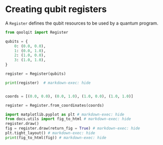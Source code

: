# Creating qubit registers

A `Register` defines the qubit resources to be used by a quantum program.

```python exec="on" source="material-block" result="json" session="registers"
from qoolqit import Register

qubits = {
    0: (0.0, 0.0),
    1: (0.0, 1.0),
    2: (1.0, 0.0),
    3: (1.0, 1.0),
}

register = Register(qubits)

print(register)  # markdown-exec: hide
```

```python exec="on" source="material-block" html="1" session="registers"

coords = [(0.0, 0.0), (0.0, 1.0), (1.0, 0.0), (1.0, 1.0)]

register = Register.from_coordinates(coords)

import matplotlib.pyplot as plt # markdown-exec: hide
from docs.utils import fig_to_html # markdown-exec: hide
register.draw()
fig = register.draw(return_fig = True) # markdown-exec: hide
plt.tight_layout() # markdown-exec: hide
print(fig_to_html(fig)) # markdown-exec: hide
```
